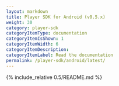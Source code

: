 ```yaml
---
layout: markdown
title: Player SDK for Android (v0.5.x)
weight: 30
category: player-sdk
categoryItemType: documentation
categoryItemIsShown: 1
categoryItemWidth: 6
categoryItemDescription:
categoryItemLabel: Read the documentation
permalink: /player-sdk/android/latest/
---
```

{% include_relative 0.5/README.md  %}

